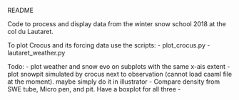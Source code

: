 README

Code to process and display data from the winter snow school 2018 at the col du Lautaret.

To plot Crocus and its forcing data use the scripts:
    - plot_crocus.py
    - lautaret_weather.py
    
Todo:
    - plot weather and snow evo on subplots with the same x-ais extent
    - plot snowpit simulated by crocus next to observation (cannot load caaml file at the moment). maybe simply do it in illustrator
    - Compare density from SWE tube, Micro pen, and pit. Have a boxplot for all three
    - 
    